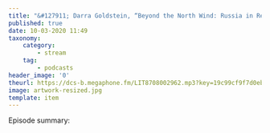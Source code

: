 ```yaml
---
title: "&#127911; Darra Goldstein, “Beyond the North Wind: Russia in Recipes and Lore” (Random House, 2020) | New Books Network"
published: true
date: 10-03-2020 11:49
taxonomy:
    category:
        - stream
    tag:
        - podcasts
header_image: '0'
theurl: https://dcs-b.megaphone.fm/LIT8708002962.mp3?key=19c99cf9f7d0eb559f93f5c244bfd54f
image: artwork-resized.jpg
template: item
--- 
```

Episode summary: 
